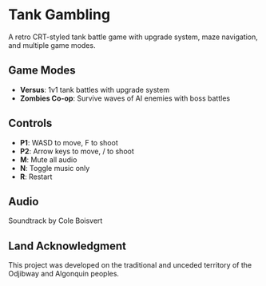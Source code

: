 # Tank Gambling

A retro CRT-styled tank battle game with upgrade system, maze navigation, and multiple game modes.

## Game Modes
- **Versus**: 1v1 tank battles with upgrade system
- **Zombies Co-op**: Survive waves of AI enemies with boss battles

## Controls
- **P1**: WASD to move, F to shoot
- **P2**: Arrow keys to move, / to shoot
- **M**: Mute all audio
- **N**: Toggle music only
- **R**: Restart

## Audio
Soundtrack by Cole Boisvert

## Land Acknowledgment
This project was developed on the traditional and unceded territory of the Odjibway and Algonquin peoples.